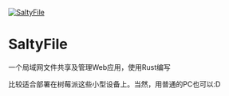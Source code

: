[![SaltyFile](https://s1.ax1x.com/2022/08/10/v3MUVU.png)](https://imgtu.com/i/v3MUVU)
# SaltyFile
一个局域网文件共享及管理Web应用，使用Rust编写

比较适合部署在树莓派这些小型设备上。当然，用普通的PC也可以:D

